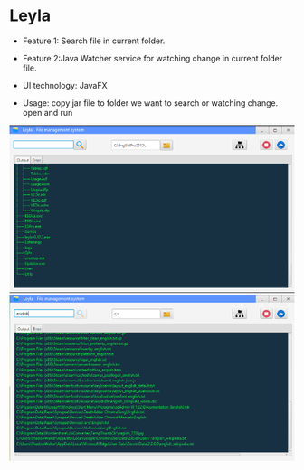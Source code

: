# Leyla

- Feature 1: Search file in current folder.

- Feature 2:Java Watcher service for watching change in current folder file.
- UI technology: JavaFX
- Usage: copy jar file to folder we want to search or watching change. open and run

![./img/list%20tree.png](./img/list%20tree.png)
![./img/search.png](./img/search.png)
